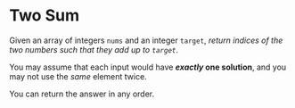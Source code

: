 # Two Sum
Given an array of integers `nums` and an integer `target`, *return indices of the two numbers such that they add up to `target`*.

You may assume that each input would have **_exactly_ one solution**, and you may not use the *same* element twice.

You can return the answer in any order.
